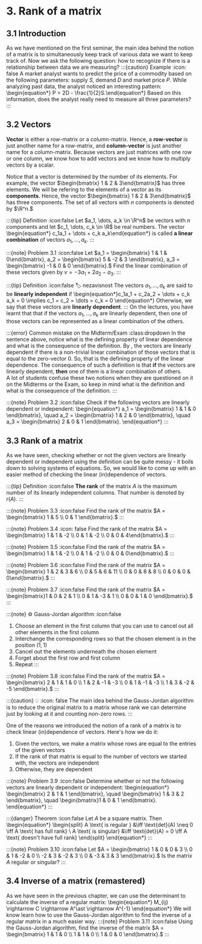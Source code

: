 # 3. Rank of a matrix

## 3.1 Introduction
As we have mentioned on the first seminar, the main idea behind the notion of a matrix is to simultaneously keep track of various data we want to keep track of. Now we ask the following question: how to recognize if there is a relationship between data we are measuring?
:::{caution} Example
:icon: false
A market analyst wants to predict the price of a commodity based on the following parameters: supply $S$, demand $D$ and market price $P$. While analyzing past data, the analyst noticed an interesting pattern:
\begin{equation*} P = 2D - \frac{1}{2}S.\end{equation*}
Based on this information, does the analyst really need to measure all three parameters?
:::
## 3.2 Vectors
**Vector** is either a row-matrix or a column-matrix. Hence, a **row-vector** is just another name for a row-matrix, and **column-vector** is just another name for a column-matrix. Because vectors are just matrices with one row or one column, we know how to add vectors and we know how to multiply vectors by a scalar. 

Notice that a vector is determined by the number of its elements. For example, the vector $\begin{bmatrix} 1 & 2 & 3\end{bmatrix}$ has three elements. We will be refering to the elements of a vector as its **components**. Hence, the vector $\begin{bmatrix} 1 & 2 & 3\end{bmatrix}$ has three components. The set of all vectors with $n$ components is denoted by $\R^n.$

:::{tip} Definition
:icon:false
Let $a_1, \dots, a_k \in \R^n$ be vectors with $n$ components and let $c_1, \dots, c_k \in \R$ be real numbers. The vector
\begin{equation*} c_1a_1 + \dots + c_k a_k\end{equation*}
is called **a linear combination** of vectors $a_1, \dots, a_k.$
:::

:::{note} Problem 3.1
:icon:false
Let $a_1 = \begin{bmatrix} 1 & 1 & 0\end{bmatrix}, a_2 = \begin{bmatrix} 5 & -2 & 3 \end{bmatrix}, a_3 = \begin{bmatrix} -1 & 0 & 0 \end{bmatrix}.$ Find the linear combination of these vectors given by $v = -3a_1+2a_2-a_3.$
:::


:::{tip} Definition
:icon:false
:label: nezavisnost
The vectors $a_1, \dots, a_k$ are said to be **linearly independent** if 
\begin{equation*}c_1a_1 + c_2a_2 + \dots + c_k a_k = 0 \implies c_1 = c_2 = \dots = c_k = 0 \end{equation*}
Otherwise, we say that these vectors are **linearly dependent**.
:::
On the lectures, you have learnt that that if the vectors $a_1, \dots, a_k$ are linearly dependent, then one of those vectors can be represented as a linear combination of the others.

:::{error} Common mistake on the Midterm/Exam
:class:dropdown
In the sentence above, notice what is the defining property of linear dependence and what is the consequence of the definition. By [](#nezavisnost), the vectors are linearly dependent if there is a non-trivial linear combination of those vectors that is equal to the zero-vector $0$. So, that is the defining property of the linear dependence. The consequence of such a definition is that **if** the vectors are linearly dependent, **then** one of them is a linear combination of others. \
A lot of students confuse these two notions when they are questioned on it on the Midterms or the Exam, so keep in mind what is the definition and what is the consequence of the definition.
:::

:::{note} Problem 3.2
:icon:false
Check if the following vectors are linearly dependent or independent:
\begin{equation*} a_1 = \begin{bmatrix}  1 & 1 & 0 \end{bmatrix}, \quad a_2 = \begin{bmatrix} 1 & 2 & 0 \end{bmatrix}, \quad a_3 = \begin{bmatrix} 2 & 0 & 1 \end{bmatrix}. \end{equation*}
:::

## 3.3 Rank of a matrix
As we have seen, checking whether or not the given vectors are linearly dependent or independent using the definition can be quite messy - it boils down to solving systems of equations. So, we would like to come up with an easier method of checking the linear (in)dependence of vectors.

:::{tip} Definition
:icon:false
**The rank** of the matrix $A$ is the maximum number of its linearly independent columns. That number is denoted by $r(A).$
:::

:::{note} Problem 3.3
:icon:false
Find the rank of the matrix $A = \begin{bmatrix} 1 & 5 \\ 0 & 1 \end{bmatrix}.$
:::

:::{note} Problem 3.4
:icon: false
Find the rank of the matrix $A = \begin{bmatrix} 1 & 1 & -2 \\ 0 & 1 & -2 \\ 0 & 0 & 4\end{bmatrix}.$
:::

:::{note} Problem 3.5
:icon:false
Find the rank of the matrix $A = \begin{bmatrix} 1 & 1 & -2 \\ 0 & 1 & -2 \\ 0 & 0 & 0\end{bmatrix}.$
:::

:::{note} Problem 3.6
:icon:false
Find the rank of the matrix $A = \begin{bmatrix} 1 & 2 & 3 & 6 \\ 0 & 5 & 6 & 11 \\ 0 & 0 & 8 & 8 \\ 0 & 0 & 0 & 0\end{bmatrix}.$
:::

:::{note} Problem 3.7
:icon:false
Find the rank of the matrix $A = \begin{bmatrix}1 & 0 & 2 & 1 \\ 0 & 1 & -3 & 1 \\ 0 & 0 & 1 & 0 \end{bmatrix}.$
:::

:::{note} ⚙️ Gauss-Jordan algorithm
:icon:false
1. Choose an element in the first column that you can use to cancel out all other elements in the first column
2. Interchange the corresponding rows so that the chosen element is in the position $(1,1)$
3. Cancel out the elements underneath the chosen element
4. Forget about the first row and first column
5. Repeat
:::

:::{note} Problem 3.8
:icon:false
Find the rank of the matrix $A = \begin{bmatrix} 2 & 1 & 1 & 0 \\ 1 & 2 & -1 & -3 \\ 0 & 1 & -1 & -3 \\ 1 & 3 & -2 & -5 \end{bmatrix}.$
:::

:::{caution} 💡 
:icon: false
The main idea behind the Gauss-Jordan algorithm is to reduce the original matrix to a matrix whose rank we can determine just by looking at it and counting non-zero rows.
:::

One of the reasons we introduced the notion of a rank of a matrix is to check linear (in)dependence of vectors. Here's how we do it:
1. Given the vectors, we make a matrix whose rows are equal to the entries of the given vectors
2. If the rank of that matrix is equal to the number of vectors we started with, the vectors are independent
3. Otherwise, they are dependent

:::{note} Problem 3.9
:icon:false
Determine whether or not the following vectors are linearly dependent or independent:
\begin{equation*} \begin{bmatrix} 2 & 1 & 1 \end{bmatrix}, \quad \begin{bmatrix} 1 & 3 & 2 \end{bmatrix}, \quad \begin{bmatrix}1 & 0 & 1 \end{bmatrix}. \end{equation*}
:::

:::{danger} Theorem
:icon:false
Let $A$ be a square matrix. Then
\begin{equation*}
\begin{split}
A \text{ is regular } &\iff \text{det}(A) \neq 0 \iff A \text{ has full rank} \\
A \text{ is singular} &\iff \text{det}(A) = 0 \iff A \text{ doesn't have full rank}
\end{split}
\end{equation*}
:::

:::{note} Problem 3.10
:icon:false
Let $A = \begin{bmatrix} 1 & 0 & 0 & 3 \\ 0 & 1 & -2 & 0 \\ -2 & 3 & -2 & 3 \\ 0 & -3 & 3 & 3 \end{bmatrix}.$ Is the matrix $A$ regular or singular?
:::

## 3.4 Inverse of a matrix (remastered)
As we have seen in the previous chapter, we can use the determinant to calculate the inverse of a regular matrix:
\begin{equation*} M_{ij} \rightarrow C \rightarrow A^\ast \rightarrow A^{-1} \end{equation*}
We will know learn how to use the Gauss-Jordan algorithm to find the inverse of a regular matrix in a much easier way.
:::{note} Problem 3.11 
:icon:false
Using the Gauss-Jordan algorithm, find the inverse of the matrix $A = \begin{bmatrix} 1 & 1 & 0 \\ 1 & 1 & 0 \\ 1 & 0 & 0 \end{bmatrix}.$
:::
